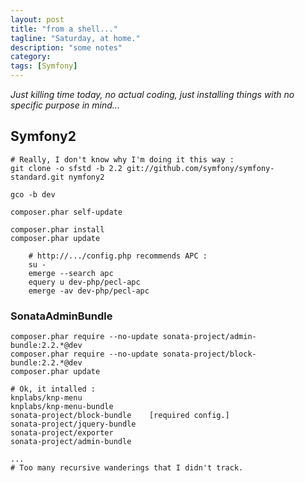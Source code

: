 ```yaml
---
layout: post
title: "from a shell..."
tagline: "Saturday, at home."
description: "some notes"
category:
tags: [Symfony]
---
```


_Just killing time today, no actual coding, just installing things with no specific purpose in mind..._

## Symfony2

    # Really, I don't know why I'm doing it this way :
    git clone -o sfstd -b 2.2 git://github.com/symfony/symfony-standard.git nymfony2

    gco -b dev

    composer.phar self-update

    composer.phar install
    composer.phar update

        # http://.../config.php recommends APC :
        su -
        emerge --search apc
        equery u dev-php/pecl-apc
        emerge -av dev-php/pecl-apc

### SonataAdminBundle

    composer.phar require --no-update sonata-project/admin-bundle:2.2.*@dev
    composer.phar require --no-update sonata-project/block-bundle:2.2.*@dev
    composer.phar update

    # Ok, it intalled :
    knplabs/knp-menu
    knplabs/knp-menu-bundle
    sonata-project/block-bundle    [required config.]
    sonata-project/jquery-bundle
    sonata-project/exporter
    sonata-project/admin-bundle

    ...
    # Too many recursive wanderings that I didn't track.
